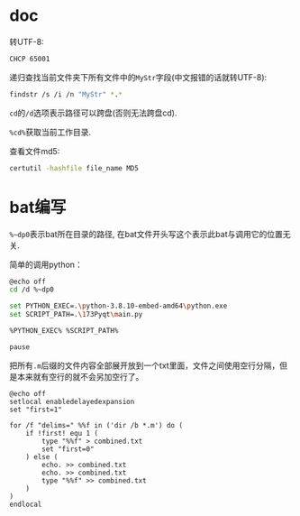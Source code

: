 
# doc

转UTF-8:
```sh
CHCP 65001
```

递归查找当前文件夹下所有文件中的`MyStr`字段(中文报错的话就转UTF-8):
```sh
findstr /s /i /n "MyStr" *.*
```

`cd`的`/d`选项表示路径可以跨盘(否则无法跨盘cd).

`%cd%`获取当前工作目录.

查看文件md5:
```sh
certutil -hashfile file_name MD5
```




# bat编写

`%~dp0`表示bat所在目录的路径, 在bat文件开头写这个表示此bat与调用它的位置无关.

简单的调用python：
```bash
@echo off
cd /d %~dp0

set PYTHON_EXEC=.\python-3.8.10-embed-amd64\python.exe
set SCRIPT_PATH=.\173Pyqt\main.py

%PYTHON_EXEC% %SCRIPT_PATH%

pause
```

把所有`.m`后缀的文件内容全部展开放到一个txt里面，文件之间使用空行分隔，但是本来就有空行的就不会另加空行了。
```shell
@echo off
setlocal enabledelayedexpansion
set "first=1"

for /f "delims=" %%f in ('dir /b *.m') do (
    if !first! equ 1 (
        type "%%f" > combined.txt
        set "first=0"
    ) else (
        echo. >> combined.txt
        echo. >> combined.txt
        type "%%f" >> combined.txt
    )
)
endlocal
```



